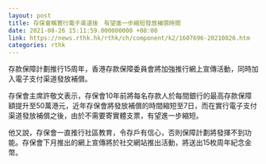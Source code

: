```yaml
---
layout: post
title: 存保會稱實行電子渠道後　有望進一步縮短發放補償時間
date: 2021-08-26 15:11:59.000000000 +08:00
link: https://news.rthk.hk/rthk/ch/component/k2/1607696-20210826.htm
categories: rthk
---
```


存款保障計劃推行15周年，香港存款保障委員會將加強推行網上宣傳活動，同時加入電子支付渠道發放補償。

存保會主席許敬文表示，存保會10年前將每名存款人於每間銀行的最高存款保障額提升至50萬港元，近年存保會將發放補償的時間縮短至7日，而在實行電子支付渠道發放補償之後，由於不需要寄實體支票，有望進一步縮短。

他又說，存保會一直推行社區教育，令存戶有信心，否則保障計劃將發揮不到功能。存保會下月推出的網上宣傳將於社交網站推出活動，將送出15枚周年紀念金幣。
